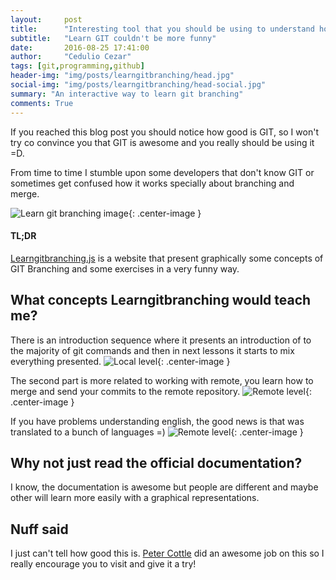 ```yaml
---
layout:     post
title:      "Interesting tool that you should be using to understand how GIT Branching works"
subtitle:   "Learn GIT couldn't be more funny"
date:       2016-08-25 17:41:00
author:     "Cedulio Cezar"
tags: [git,programming,github]
header-img: "img/posts/learngitbranching/head.jpg"
social-img: "img/posts/learngitbranching/head-social.jpg"
summary: "An interactive way to learn git branching"
comments: True
---
```

If you reached this blog post you should notice how good is GIT, so I won't try co convince you that GIT is awesome and you really should be using it =D.

From time to time I stumble upon some developers that don't know GIT or sometimes get confused how it works specially about branching and merge.

<img src="{{ site.baseurl }}/img/posts/learngitbranching/learngitbranching.png" alt="Learn git branching image">{: .center-image }

#### TL;DR

[Learngitbranching.js](http://learngitbranching.js.org/) is a website that present graphically some concepts of GIT Branching and some exercises in a very funny way.

## What concepts Learngitbranching would teach me?

There is an introduction sequence where it presents an introduction of to the majority of git commands and then in next lessons it starts to mix everything presented.
<img src="{{ site.baseurl }}/img/posts/learngitbranching/local1.png" alt="Local level">{: .center-image }

The second part is more related to working with remote, you learn how to merge and send your commits to the remote repository.
<img src="{{ site.baseurl }}/img/posts/learngitbranching/remote.png" alt="Remote level">{: .center-image }

If you have problems understanding english, the good news is that was translated to a bunch of languages =)
<img src="{{ site.baseurl }}/img/posts/learngitbranching/remote.png" alt="Remote level">{: .center-image }

## Why not just read the official documentation?
I know, the documentation is awesome but people are different and maybe other will learn more easily with a graphical representations.

## Nuff said
I just can't tell how good this is. [Peter Cottle](https://twitter.com/petermcottle) did an awesome job on this so I really encourage you to visit and give it a try!
